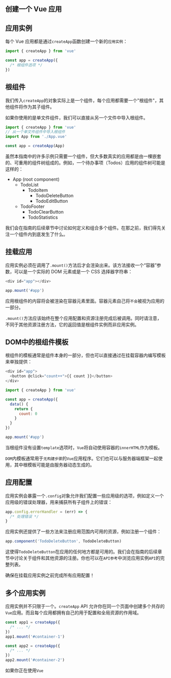 ## 创建一个 Vue 应用

## 应用实例

每个 Vue 应用都是通过`createApp`函数创建一个新的`应用实例`：

```js
import { createApp } from 'vue'

const app = createApp({
  /* 根组件选项 */
})
```

## 根组件

我们传入`createApp`的对象实际上是一个组件，每个应用都需要一个"根组件"，其他组件将作为其子组件。

如果你使用的是单文件组件，我们可以直接从另一个文件中导入根组件。

```js
import { createApp } from 'vue'
// 从一个单文件组件中导入根组件
import App from './App.vue'

const app = createApp(App)
```
虽然本指南中的许多示例只需要一个组件，但大多数真实的应用都是由一棵嵌套的、可重用的组件树组成的。例如，一个待办事项（Todos）应用的组件树可能是这样的：

- App (root component)
  - TodoList
    - TodoItem
      - TodoDeleteButton
      - TodoEditButton
  - TodoFooter
    - TodoClearButton
    - TodoStatistics

我们会在指南的后续章节中讨论如何定义和组合多个组件。在那之前，我们得先关注一个组件内到底发生了什么。

## 挂载应用

应用实例必须在调用了`.mount()`方法后才会渲染出来。该方法接收一个“容器”参数，可以是一个实际的 DOM 元素或是一个 CSS 选择器字符串：

```js
<div id="app"></div>

app.mount('#app')
```
应用根组件的内容将会被渲染在容器元素里面。容器元素自己将`不会`被视为应用的一部分。

`.mount()`方法应该始终在整个应用配置和资源注册完成后被调用。同时请注意，不同于其他资源注册方法，它的返回值是根组件实例而非应用实例。

## DOM中的根组件模板

根组件的模板通常是组件本身的一部分，但也可以直接通过在挂载容器内编写模板来单独提供：

```js
<div id="app">
  <button @click="count++">{{ count }}</button>
</div>

import { createApp } from 'vue'

const app = createApp({
  data() {
    return {
      count: 0
    }
  }
})

app.mount('#app')
```
当根组件没有设置`template`选项时，`Vue`将自动使用容器的`innerHTML`作为模板。

`DOM`内模板通常用于`无构建步骤`的`Vue`应用程序。它们也可以与服务器端框架一起使用，其中根模板可能是由服务器动态生成的。

## 应用配置

应用实例会暴露一个`.config`对象允许我们配置一些应用级的选项，例如定义一个应用级的错误处理器，用来捕获所有子组件上的错误：

```js
app.config.errorHandler = (err) => {
  /* 处理错误 */
}
```

应用实例还提供了一些方法来注册应用范围内可用的资源，例如注册一个组件：

```js
app.component('TodoDeleteButton', TodoDeleteButton)
```

这使得`TodoDeleteButton`在应用的任何地方都是可用的。我们会在指南的后续章节中讨论关于组件和其他资源的注册。你也可以在`API参考`中浏览应用实例`API`的完整列表。

确保在挂载应用实例之前完成所有应用配置！

## 多个应用实例

应用实例并不只限于一个。`createApp` API 允许你在同一个页面中创建多个共存的`Vue`应用。而且每个应用都拥有自己的用于配置和全局资源的作用域。

```js
const app1 = createApp({
  /* ... */
})
app1.mount('#container-1')

const app2 = createApp({
  /* ... */
})
app2.mount('#container-2')
```
如果你正在使用`Vue`